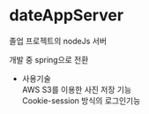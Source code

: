 # dateAppServer

졸업 프로젝트의 nodeJs 서버

개발 중 spring으로 전환



* 사용기술 <br>
AWS S3를 이용한 사진 저장 기능<br>
Cookie-session 방식의 로그인기능
